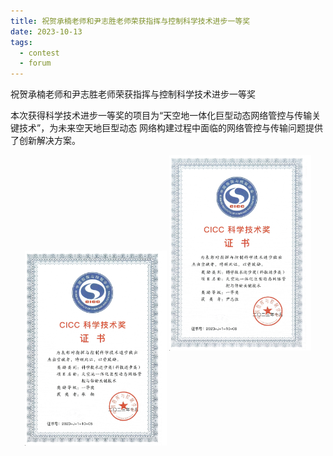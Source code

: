 ```yaml
---
title: 祝贺承楠老师和尹志胜老师荣获指挥与控制科学技术进步一等奖
date: 2023-10-13
tags:
  - contest
  - forum
---
```


祝贺承楠老师和尹志胜老师荣获指挥与控制科学技术进步一等奖

<!--more-->

本次获得科学技术进步一等奖的项目为“天空地一体化巨型动态网络管控与传输关键技术”，为未来空天地巨型动态 网络构建过程中面临的网络管控与传输问题提供了创新解决方案。

<div align="center">
    <img src="./1.png" style="width: 45%;" align="center"></img>
	<img src="./2.png" style="width: 45%;"></img>
</div>
